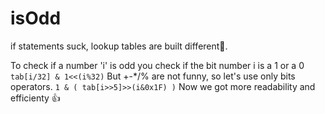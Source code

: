 # isOdd
if statements suck, lookup tables are built different💪.

To check if a number 'i' is odd you check if the bit number i is a 1 or a 0
  `tab[i/32] & 1<<(i%32)`
But +-*/% are not funny, so let's use only bits operators.
  `1 & ( tab[i>>5]>>(i&0x1F) )`
Now we got more readability and efficienty 👍
